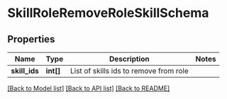 # SkillRoleRemoveRoleSkillSchema

## Properties
Name | Type | Description | Notes
------------ | ------------- | ------------- | -------------
**skill_ids** | **int[]** | List of skills ids to remove from role | 

[[Back to Model list]](../README.md#documentation-for-models) [[Back to API list]](../README.md#documentation-for-api-endpoints) [[Back to README]](../README.md)


